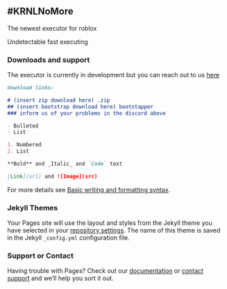## #KRNLNoMore

The newest executor for roblox

Undetectable fast executing

### Downloads and support

The executor is currently in development but you can reach out to us [here](https://discord.gg/pn5mcxzZD9)

```markdown
download links:

# (insert zip download here) .zip
## (insert bootstrap download here) bootstapper
### inform us of your problems in the discord above

- Bulleted
- List

1. Numbered
2. List

**Bold** and _Italic_ and `Code` text

[Link](url) and ![Image](src)
```

For more details see [Basic writing and formatting syntax](https://docs.github.com/en/github/writing-on-github/getting-started-with-writing-and-formatting-on-github/basic-writing-and-formatting-syntax).

### Jekyll Themes

Your Pages site will use the layout and styles from the Jekyll theme you have selected in your [repository settings](https://github.com/LustNSDev/LustNSDev.github.io/settings/pages). The name of this theme is saved in the Jekyll `_config.yml` configuration file.

### Support or Contact

Having trouble with Pages? Check out our [documentation](https://docs.github.com/categories/github-pages-basics/) or [contact support](https://support.github.com/contact) and we’ll help you sort it out.
